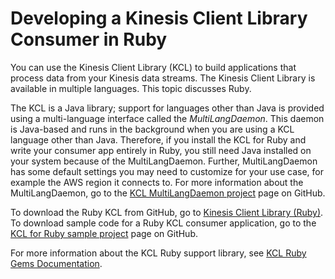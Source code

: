 # Developing a Kinesis Client Library Consumer in Ruby<a name="kinesis-record-processor-implementation-app-ruby"></a>

You can use the Kinesis Client Library \(KCL\) to build applications that process data from your Kinesis data streams\. The Kinesis Client Library is available in multiple languages\. This topic discusses Ruby\.

The KCL is a Java library; support for languages other than Java is provided using a multi\-language interface called the *MultiLangDaemon*\. This daemon is Java\-based and runs in the background when you are using a KCL language other than Java\. Therefore, if you install the KCL for Ruby and write your consumer app entirely in Ruby, you still need Java installed on your system because of the MultiLangDaemon\. Further, MultiLangDaemon has some default settings you may need to customize for your use case, for example the AWS region it connects to\. For more information about the MultiLangDaemon, go to the [KCL MultiLangDaemon project](https://github.com/awslabs/amazon-kinesis-client/tree/master/src/main/java/com/amazonaws/services/kinesis/multilang) page on GitHub\.

To download the Ruby KCL from GitHub, go to [Kinesis Client Library \(Ruby\)](https://github.com/awslabs/amazon-kinesis-client-ruby)\. To download sample code for a Ruby KCL consumer application, go to the [KCL for Ruby sample project](https://github.com/awslabs/amazon-kinesis-client-ruby/tree/master/samples) page on GitHub\.

For more information about the KCL Ruby support library, see [KCL Ruby Gems Documentation](http://www.rubydoc.info/gems/aws-kclrb)\.